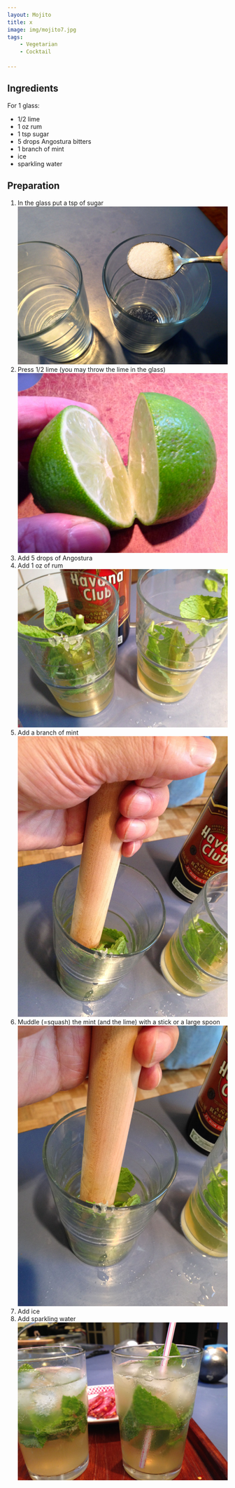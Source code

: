 ```yaml
---
layout: Mojito
title: x
image: img/mojito7.jpg  
tags:
    - Vegetarian
    - Cocktail
    
---
```

## Ingredients
For 1 glass:  
* 1/2 lime  
* 1 oz rum  
* 1 tsp sugar  
* 5 drops Angostura bitters  
* 1 branch of mint  
* ice  
* sparkling water  

## Preparation
1. In the glass put a tsp of sugar   
![image](img/mojito1.jpg) 
2. Press 1/2 lime (you may throw the lime in the glass) 
![image](img/mojito2.jpg) 
3. Add 5 drops of Angostura   
4. Add 1 oz of rum   
![image](img/mojito3.jpg)
5. Add a branch of mint  
![image](img/mojito4.jpg) 
6. Muddle (=squash) the mint (and the lime) with a stick or a large spoon 
![image](img/mojito5.jpg)   
7. Add ice
8. Add sparkling water    
![image](img/mojito6.jpg)    